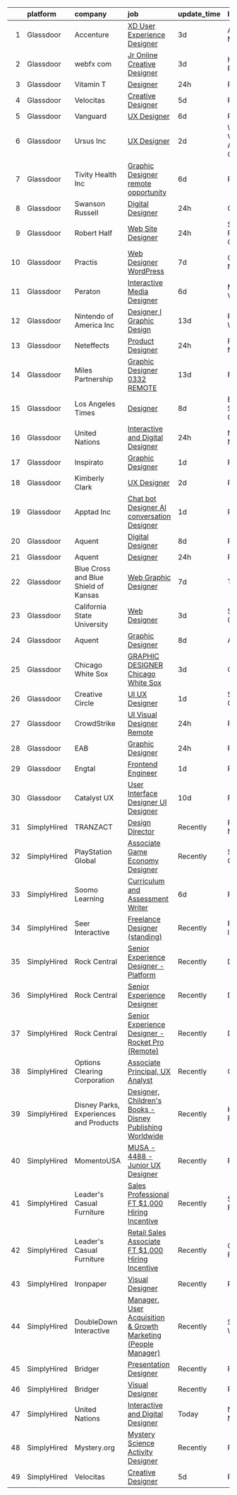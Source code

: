 

|    | platform    | company                                | job                                                                                                                                                                                                                                                                                                                                                                                                                                                                                                                                                                                                                                                                                                                                                                                                                                                                                                                                                                                                                                                                                                                                                                                                                                                                                                                                                                                           | update_time   | location                          |
|---:|:------------|:---------------------------------------|:----------------------------------------------------------------------------------------------------------------------------------------------------------------------------------------------------------------------------------------------------------------------------------------------------------------------------------------------------------------------------------------------------------------------------------------------------------------------------------------------------------------------------------------------------------------------------------------------------------------------------------------------------------------------------------------------------------------------------------------------------------------------------------------------------------------------------------------------------------------------------------------------------------------------------------------------------------------------------------------------------------------------------------------------------------------------------------------------------------------------------------------------------------------------------------------------------------------------------------------------------------------------------------------------------------------------------------------------------------------------------------------------|:--------------|:----------------------------------|
|  1 | Glassdoor   | Accenture                              | [XD User Experience Designer](https://www.glassdoor.com/partner/jobListing.htm?pos=125&ao=1136043&s=58&guid=00000182009de705ac38d52624c714d2&src=GD_JOB_AD&t=SR&vt=w&cs=1_1b1df6ac&cb=1657867724968&jobListingId=1007998810014&jrtk=3-0-1g809rpq82a6j001-1g809rpqogrj9800-8f8785f4481b474c-)                                                                                                                                                                                                                                                                                                                                                                                                                                                                                                                                                                                                                                                                                                                                                                                                                                                                                                                                                                                                                                                                                                  | 3d            | Ann Arbor, MI                     |
|  2 | Glassdoor   | webfx com                              | [Jr  Online Creative Designer](https://www.glassdoor.com/partner/jobListing.htm?pos=123&ao=1136043&s=58&guid=00000182009de705ac38d52624c714d2&src=GD_JOB_AD&t=SR&vt=w&ea=1&cs=1_319a6bf0&cb=1657867724968&jobListingId=1007998523752&jrtk=3-0-1g809rpq82a6j001-1g809rpqogrj9800-e3a07e991e3ec309-)                                                                                                                                                                                                                                                                                                                                                                                                                                                                                                                                                                                                                                                                                                                                                                                                                                                                                                                                                                                                                                                                                            | 3d            | Harrisburg, PA                    |
|  3 | Glassdoor   | Vitamin T                              | [Designer](https://www.glassdoor.com/partner/jobListing.htm?pos=110&ao=1110586&s=58&guid=00000182009de705ac38d52624c714d2&src=GD_JOB_AD&t=SR&vt=w&cs=1_b2ab89f7&cb=1657867724964&jobListingId=1008006318838&cpc=6FC5BA77C9A4CD78&jrtk=3-0-1g809rpq82a6j001-1g809rpqogrj9800-c7d7ca1e7b63493b--6NYlbfkN0DMrcEu7yrtATojKJA7cEzGQ3FdRGWLh0CZQInL4ECGI6k5tN82kdM0OKoro5eXmjo80z3blDf38MxDtG7OIqdO2V2y3F7ikmR8dSt4Ww3HoTqnOf7TOkJOlXrmqtd1BDpsoisAi_Vs_2wtfU5oF2NH8qhILIZuth9zGpa6x0tbKmX9VyyDcok2wDY2FjaJTGEajC595vv3spZNpBx7QcJtomseFCNRDhK4spKbxl4LetRaHYes69ThL0Huheary61gsCrh09eQkl3bIZniMPcBC9zyy-5jv_wo8W8f9fspT___Ll3GyezZAwXfpMJm2kKMaVjqAfwbeZQigEoaOhuIno8vF69O2zdi-86CUZRaXNcefJvSyoNQ5elbXmLCbLQg7d5qM1o3sOC6O6TsFwqVMyD9dO7E8jfKElZZJ8TEPTr3ksWri-UusyPaK8Dv8sfC6ck-IpQ3pne3giFTt5f9txl9cv1uIk8%3D)                                                                                                                                                                                                                                                                                                                                                                                                                                                                                                                                                                                  | 24h           | Remote                            |
|  4 | Glassdoor   | Velocitas                              | [Creative Designer](https://www.glassdoor.com/partner/jobListing.htm?pos=127&ao=1136043&s=58&guid=00000182009de705ac38d52624c714d2&src=GD_JOB_AD&t=SR&vt=w&ea=1&cs=1_6df35ce4&cb=1657867724969&jobListingId=1007994273602&jrtk=3-0-1g809rpq82a6j001-1g809rpqogrj9800-40da8c048c689c67-)                                                                                                                                                                                                                                                                                                                                                                                                                                                                                                                                                                                                                                                                                                                                                                                                                                                                                                                                                                                                                                                                                                       | 5d            | Remote                            |
|  5 | Glassdoor   | Vanguard                               | [UX Designer](https://www.glassdoor.com/partner/jobListing.htm?pos=103&ao=1110586&s=58&guid=00000182009de705ac38d52624c714d2&src=GD_JOB_AD&t=SR&vt=w&cs=1_076ad6c6&cb=1657867724963&jobListingId=1007993682666&cpc=C4A69CCDBB3B9599&jrtk=3-0-1g809rpq82a6j001-1g809rpqogrj9800-49b79d09a4a1ed6a--6NYlbfkN0BWQs_M7ZA8XLbIFWVw-PYcVVEPryqVLyWhKaEKPskHy2YkbHyHJDwBFABfX2IzFJUHxZBocsiHIjyETAA2IJleXMM53ZfGbShaZJ2LfLUC8Mp6T-TD3f4NqaTsWMDy-ly7MLoIOzJK5eWyMoHj7u3123NXzA5TDuBUztj0PtS1fm_ENyMu87yVqf8Gh8NQAgoeFiMLAJNM3vL7QGwh-BOW8GAANc_3q663-HtinJF70KKSN7eBCk6iI7Y-oGqf6Q7uAVaNZUa2r0xrh2jwOqq6SX8m9GiZb26PU4DJhdQqz8OdKVR49WRxFc8anahQDt845Bcr_wnvgD8FrFBs9jr2sik4JguV4GCIv7HNzIwlX_emewXjvjIzT0wzXFZUMvYP9Ef8y31FmZp4-1i4mQAXlbyBm0MdbyY6gRZSvKHQCl3ATKagNoG5KN4YXEbLSJgUhZjgWw6JUtgfX2b6jtAHR1Rhw_E61uy37CZouhLlg_EZiv2UVVYKrSe3_1TxE0oXOUNMM5a2MJmfzV5WLUL4ZgeTE7tZhEIFSVJaq9Z1BPREX__0Ed5PZoXTB_Zbg0h3O72qaNEAMiyNIzrzIhbjtGh83MrTluLALZ-OmbsHjczs6FNXSkg5tYxchTcKfz2sKwJwF_9jl-eoFIf3eCMjXa-LgRMq4S2p5OpMmmrbJVCT3EeDjkpaXms4XSQKiKXH668jNkaosrfPbmiMhCbpzp5d7yeXwFvG2m_vgMMltewCL_t-cQxajg-9LPFMkF5hibH_I8P0aNBFHG9dIyIKiDANq7--c1Iz2V0aEQ0_agjJXErQzAX92-HuJKbM754vGnDiY4BTFhmnA0YTzV-M2lIlQEySVJeJK6Qk5XhW-Ku0VP2NOEM7mZnKri-jZy59IxVRwxwffRufkgoRDk5Xw0CuqIdGe0sjMOfIENZfijWc4y2fhWfQNxlcLwGwQQD23CsrgIqXxuI8Abx9Lj9LdrdbuoOqXKOwssXhYQ3vqQZOKkn5RE4hUPTorXZ24DTXh-SNJw-v4w%3D%3D) | 6d            | Remote                            |
|  6 | Glassdoor   | Ursus  Inc                             | [UX Designer](https://www.glassdoor.com/partner/jobListing.htm?pos=109&ao=1110586&s=58&guid=00000182009de705ac38d52624c714d2&src=GD_JOB_AD&t=SR&vt=w&ea=1&cs=1_de5a44e0&cb=1657867724965&jobListingId=1008000665317&cpc=5E31031E1AFF45A7&jrtk=3-0-1g809rpq82a6j001-1g809rpqogrj9800-0f96744813fa570c--6NYlbfkN0CT8vBT9H5mqECx2dfLV_FONLPDKpIRssxVwtj05Tmm4rA5I0VNOPdM1oYsK66ov5raqgX3wEbAqZdKQ2bRDD-Dp0X6-vi-rGFWtr5JmS7ri8iqta97A4Sba_QeprC4_8DjNvbDSvKOzIvMsF2UHHBgczxw4I2t8hMOYXP0E6I4ch5WH6uqp-NbhlHYTMbqzz3uLwtbABvu9Giti9OM5VlRSbrRdL3CC55Av1Sda1Kiyie4YbGUx2Or94kbbyuLO7xb4jcPwZHkA3dlz3kULI_w5QJ0JT_Dc5-6LhS5e33G7vWRZROZB2LkcOmEyrGYYDZ69Zq-see-iIPCJ1aABKEsegAc-PlWfvECUqCSC38Mlag6uz9gXq0ERpdriLt_BxTYfnCrFsUoAd_A3FHZBCtygT8LKW38JYdXXNdgPe0E5NMwx5yDDGTqFeVm__OtEGN5OgCIPmPxRxFAq7OIKFeyITLHQCQfxCeL203VeDO30p24lVNvQp8MZ63WpQhbX3mOJJE6atWAsNQWDhGt0A7QmrtIEfPeZZO-nauAorHPkZ91jLKDeiWlrJCuMqBOMP6oe9Jv2HUOuMX27BmjCFMs-xJ_Cnw9l9ieB9gIBlnPyjQ6er9LVrhnG_3HSFSrZF8ywv9y9BuuMBX_goQojfoP9na66t4ZRM69-2kx_gvrFnDAc9jIt6qmkCYH2enm77AWdoJVUzDqnXZwFlzzxCKKijBLArKfYD4WaM5kE1kItj6Oh0Z1Vlpc6x454XGkLM6-XEohp7Fe98RO0lSSiRvCb6UxxETcpMm2slL42jCN8BLdY4xxmhwdYDh5DZc1gNpzgWICBoHrn9zyS0_DL0Dy8aZJpE8Bsrtb_hQPeEvofctOCqNvEkI0xi-PvvrRHbbnUzyv9gvaosyjCCDep2aOy3fde_xdbDVJ-yguhWlJuGue-obGnKqReWfHvQ0ekGEHiwMT33sNsFenLiEsM1_ph5VaNJ2p2LREzGSx34dsROYtxzA4JSVURcEy8Iakb-0%3D)          | 2d            | Westlake Village, Los Angeles, CA |
|  7 | Glassdoor   | Tivity Health  Inc                     | [Graphic Designer   remote opportunity](https://www.glassdoor.com/partner/jobListing.htm?pos=129&ao=1136043&s=58&guid=00000182009de705ac38d52624c714d2&src=GD_JOB_AD&t=SR&vt=w&cs=1_f7c2094d&cb=1657867724969&jobListingId=1007993885374&jrtk=3-0-1g809rpq82a6j001-1g809rpqogrj9800-23715aaab43107a0-)                                                                                                                                                                                                                                                                                                                                                                                                                                                                                                                                                                                                                                                                                                                                                                                                                                                                                                                                                                                                                                                                                        | 6d            | Remote                            |
|  8 | Glassdoor   | Swanson Russell                        | [Digital Designer](https://www.glassdoor.com/partner/jobListing.htm?pos=130&ao=1136043&s=58&guid=00000182009de705ac38d52624c714d2&src=GD_JOB_AD&t=SR&vt=w&cs=1_c5efee8c&cb=1657867724969&jobListingId=1008007012607&jrtk=3-0-1g809rpq82a6j001-1g809rpqogrj9800-6895e127b563120c-)                                                                                                                                                                                                                                                                                                                                                                                                                                                                                                                                                                                                                                                                                                                                                                                                                                                                                                                                                                                                                                                                                                             | 24h           | Omaha, NE                         |
|  9 | Glassdoor   | Robert Half                            | [Web Site Designer](https://www.glassdoor.com/partner/jobListing.htm?pos=114&ao=1110586&s=58&guid=00000182009de705ac38d52624c714d2&src=GD_JOB_AD&t=SR&vt=w&ea=1&cs=1_e70748cc&cb=1657867724965&jobListingId=1008005783556&cpc=9908D8D4413DBB8A&jrtk=3-0-1g809rpq82a6j001-1g809rpqogrj9800-75be258a8a1c48d7--6NYlbfkN0CpzDdaQkua3np5pkmj49lKioZwmwxQ-yx5plwbYmV_M_hSx6mEeMAENFxW9nLsJvwHREyJc9lkML2FAP6yY7uOdte9HUn5KI3R_xuU_ILn2v1RWiqOESekSoX9Uved_SJ4LWjkrQyPEYzI_7meqauWph71ZUJqNRqV8D7zr7-ASZalFdYqQ4m2t5o8IotXmjm5KPCtoMDM5zkSg1Idzk7sYi-XEaj2Hp4gb4MLyKwfNRR6RX7UIeVFYpmUhSDq2kSDjC-AQWAtvRX55pMdJ1j7w0AYkguOnjXA1H-CKixEnEmCmLScjxoC2KdkKVZ3WVfwxQEzh6ED_pi5pBizE31X-bx0_r6vfyQePvUslY7Rb_Jjlc_jwq_6wGUOAZ1mz-S5RVWIlnaXZ_kDLMvqRaUf_01PJd3RHrQyLEOrI2hKu82prNMim3R5J_TNxz5SSvasdu_OrW1kPPtaR9HNndSKCfUl1M1IO1tMdBWsYsHZ4PFE2U7w-8dmov7RQV9B_bSxA9uQUyfP8vH-Xu6G4zNhhEEojsJaVSvJ6xlT5bOQY7jf4BtKzIT_ySYzHu9QHh0%3D)                                                                                                                                                                                                                                                                                                                                                                                                                                                                    | 24h           | San Francisco, CA                 |
| 10 | Glassdoor   | Practis                                | [Web Designer   WordPress](https://www.glassdoor.com/partner/jobListing.htm?pos=102&ao=1110586&s=58&guid=00000182009de705ac38d52624c714d2&src=GD_JOB_AD&t=SR&vt=w&ea=1&cs=1_4319b19a&cb=1657867724963&jobListingId=1007989893537&cpc=BBBD384EA192911E&jrtk=3-0-1g809rpq82a6j001-1g809rpqogrj9800-b83e3ad3f0244a34--6NYlbfkN0CPEiJEzZq4I_K6S6Q9VC1QMfIsI0INZ1UYi7vjgDL48do-bvsq3-GMN3KEosZIajNSI3JzVhNe65qgyXMt7z25L10GIP3zLiv2g09gd65qqfFZ_Py2byReBGzq0Rasw6PkH8gjqqIArsTaBnCQfIq9tYeDe5RkGKuQnPk_XU-t--RW9d9SmnVKmNuTlQyHDE7SQAHSI4vgrrg-0HXxrPNZrYbtuJURO2W6zgVOH0am2vjJ8UmJdJNSXer2ye3Zm1R8a8WvEFT0ikFOT_r9fnwqweQ1e99apLBXA7utGHT4Qn2YsraKbjvLoep49WIWAPItxMvN06YXqaMNnHf6YpM1NOaeU5xeL6niotpPnMcY0MAbLedpn0_L-wOXH1JiJQY9vllG-dpMSWQkUWLW97ypWuRndh_T8zGzqysrrak6gVXvj-_01NOIjjzHP53KlARZ9vYnxwAQ-b3iZQXeD9qYmkv8doNAY5A0d8-9WSZW-bg0D-RRX-T0XPnUcqTDhtc%3D)                                                                                                                                                                                                                                                                                                                                                                                                                                                                                                                             | 7d            | Charlotte, NC                     |
| 11 | Glassdoor   | Peraton                                | [Interactive Media Designer](https://www.glassdoor.com/partner/jobListing.htm?pos=116&ao=1136043&s=58&guid=00000182009de705ac38d52624c714d2&src=GD_JOB_AD&t=SR&vt=w&cs=1_338b3b92&cb=1657867724965&jobListingId=1007993449848&jrtk=3-0-1g809rpq82a6j001-1g809rpqogrj9800-af9754c27ac14a84-)                                                                                                                                                                                                                                                                                                                                                                                                                                                                                                                                                                                                                                                                                                                                                                                                                                                                                                                                                                                                                                                                                                   | 6d            | McLean, VA                        |
| 12 | Glassdoor   | Nintendo of America Inc                | [Designer I  Graphic Design](https://www.glassdoor.com/partner/jobListing.htm?pos=117&ao=1136043&s=58&guid=00000182009de705ac38d52624c714d2&src=GD_JOB_AD&t=SR&vt=w&cs=1_2abc6963&cb=1657867724965&jobListingId=1007977904873&jrtk=3-0-1g809rpq82a6j001-1g809rpqogrj9800-0abbcf95c7919a0d-)                                                                                                                                                                                                                                                                                                                                                                                                                                                                                                                                                                                                                                                                                                                                                                                                                                                                                                                                                                                                                                                                                                   | 13d           | Redmond, WA                       |
| 13 | Glassdoor   | Neteffects                             | [Product Designer](https://www.glassdoor.com/partner/jobListing.htm?pos=112&ao=1110586&s=58&guid=00000182009de705ac38d52624c714d2&src=GD_JOB_AD&t=SR&vt=w&ea=1&cs=1_a7a1684f&cb=1657867724965&jobListingId=1008005868315&cpc=47CFDC01B3F81FAC&jrtk=3-0-1g809rpq82a6j001-1g809rpqogrj9800-b455ba9be497bd69--6NYlbfkN0DkPptDrJXidHbiX_cAZqY1TBO6BcohTQUDFYyXRozAXCnWqtX7QyrzcYv9EndguHUgBzxSjTIlN8R5APjUlLHcXvf6UKqzRTh5mnDBphuJxX8B2qcI1DRDCe64a9PFP-UrkUNk8IFTNKNsutTJsajT1AAJb6unMnFCgmqwn1BptphvTpVsOJBwgTP42N8apUf0lLR_56A0oq74_d7tjM0P8aiFyZR65TIjmD1RFZHZS962p3LdIkFqrKEpzeIAWYvqdxXkPEyFl4wUgCcrs_7BJ4ED5TqZWmvXR5-5Lb6N6OWmoXBqgyMteREcxxpMF1iXW3utSRTxc3vKWtTX20dkX9ixVYcqxP8eqKZ9Riag1w-pMRYD9k9Tl2oewDGYeaqqzKz1tV-X7zjz7Xsd_YYJdLfz8ptjtwl45y3FnaOSzAt1p_h9lq-dWsb4c6-Tfyj1Z7yhOL9Utni-WHXPMENTCA6gc6n8RLOyVia3wAPja4wmJDXoh3dsyUKaZiJ3m0VxFn4nnNexLA%3D%3D)                                                                                                                                                                                                                                                                                                                                                                                                                                                                                                                       | 24h           | Fenton, MO                        |
| 14 | Glassdoor   | Miles Partnership                      | [Graphic Designer   0332  REMOTE ](https://www.glassdoor.com/partner/jobListing.htm?pos=122&ao=1136043&s=58&guid=00000182009de705ac38d52624c714d2&src=GD_JOB_AD&t=SR&vt=w&cs=1_b9f1c8b0&cb=1657867724968&jobListingId=1007977680212&jrtk=3-0-1g809rpq82a6j001-1g809rpqogrj9800-2472180b04ff2a40-)                                                                                                                                                                                                                                                                                                                                                                                                                                                                                                                                                                                                                                                                                                                                                                                                                                                                                                                                                                                                                                                                                             | 13d           | Florida                           |
| 15 | Glassdoor   | Los Angeles Times                      | [Designer](https://www.glassdoor.com/partner/jobListing.htm?pos=128&ao=1136043&s=58&guid=00000182009de705ac38d52624c714d2&src=GD_JOB_AD&t=SR&vt=w&cs=1_30ac8f42&cb=1657867724969&jobListingId=1007987910841&jrtk=3-0-1g809rpq82a6j001-1g809rpqogrj9800-5009894db66c2417-)                                                                                                                                                                                                                                                                                                                                                                                                                                                                                                                                                                                                                                                                                                                                                                                                                                                                                                                                                                                                                                                                                                                     | 8d            | El Segundo, CA                    |
| 16 | Glassdoor   | United Nations                         | [Interactive and Digital Designer](https://www.glassdoor.com/partner/jobListing.htm?pos=121&ao=1136043&s=58&guid=00000182009de705ac38d52624c714d2&src=GD_JOB_AD&t=SR&vt=w&cs=1_e18d0b89&cb=1657867724966&jobListingId=1008006253502&jrtk=3-0-1g809rpq82a6j001-1g809rpqogrj9800-a4af8780d5e03816-)                                                                                                                                                                                                                                                                                                                                                                                                                                                                                                                                                                                                                                                                                                                                                                                                                                                                                                                                                                                                                                                                                             | 24h           | New York, NY                      |
| 17 | Glassdoor   | Inspirato                              | [Graphic Designer](https://www.glassdoor.com/partner/jobListing.htm?pos=118&ao=1136043&s=58&guid=00000182009de705ac38d52624c714d2&src=GD_JOB_AD&t=SR&vt=w&cs=1_f671cb90&cb=1657867724965&jobListingId=1008002942765&jrtk=3-0-1g809rpq82a6j001-1g809rpqogrj9800-a6324d24e7891b17-)                                                                                                                                                                                                                                                                                                                                                                                                                                                                                                                                                                                                                                                                                                                                                                                                                                                                                                                                                                                                                                                                                                             | 1d            | Remote                            |
| 18 | Glassdoor   | Kimberly Clark                         | [UX Designer](https://www.glassdoor.com/partner/jobListing.htm?pos=105&ao=1110586&s=58&guid=00000182009de705ac38d52624c714d2&src=GD_JOB_AD&t=SR&vt=w&ea=1&cs=1_18b578f9&cb=1657867724964&jobListingId=1008000689139&cpc=42BEC95245890617&jrtk=3-0-1g809rpq82a6j001-1g809rpqogrj9800-6940c3b835ef9c13--6NYlbfkN0ARyD88zZa8G4fZaD6jLAgXtQ8K-B7dWBWCK8oXQKVaKig_6nzqbLjwMGuvQzHRYlOUcSn1scKefGxQpEG5-nCaBd6cLVZW_rTnRdNNgBJQXv5XPN9_UiIHwNcVR5BRuRj-AufwsFa1GHKvjFLik9hTgwSCJJyzjRqUL93YX1UvnIK54z9edYv2l1FDD5h421y7LH_6viSHVCUXlTMUthM3oW_XdJbY4PpMtbdKijz7TNCTugcZwqMHv2Z5Lo9l5Go--x6CefaxfRKsacfUUpfspVAKR2q1DvJNSKnKZh9j4rupHq1FH016435pcpN06Hnedqdk0a3xN-hKSoEAGqu8sGmspYxIT4kwFrlFLdc-QLN0iaCZmv5uEhNjMmm5Op4s3SLL1dBzq6caBkZNTlBQQXxtvsfd6tAtjBhtS40ngtaeSeRQA36Fzbbqm4Pu1dnHoWHIvNKbbuWZwTVBwzG_cpRsxyz8IXsnZWf6Rmrzec8rO60G-dxGhR-vXeHXvQjb4gUVRCh-LA%3D%3D)                                                                                                                                                                                                                                                                                                                                                                                                                                                                                                                            | 2d            | Remote                            |
| 19 | Glassdoor   | Apptad Inc                             | [Chat bot Designer   AI conversation Designer](https://www.glassdoor.com/partner/jobListing.htm?pos=119&ao=1136043&s=58&guid=00000182009de705ac38d52624c714d2&src=GD_JOB_AD&t=SR&vt=w&ea=1&cs=1_2f15f4c6&cb=1657867724965&jobListingId=1008003268168&jrtk=3-0-1g809rpq82a6j001-1g809rpqogrj9800-91d32f18c5939779-)                                                                                                                                                                                                                                                                                                                                                                                                                                                                                                                                                                                                                                                                                                                                                                                                                                                                                                                                                                                                                                                                            | 1d            | Remote                            |
| 20 | Glassdoor   | Aquent                                 | [Digital Designer](https://www.glassdoor.com/partner/jobListing.htm?pos=113&ao=1110586&s=58&guid=00000182009de705ac38d52624c714d2&src=GD_JOB_AD&t=SR&vt=w&cs=1_c333ae19&cb=1657867724965&jobListingId=1007988244177&cpc=A65DF3A704A48F9B&jrtk=3-0-1g809rpq82a6j001-1g809rpqogrj9800-81eb5540782e989b--6NYlbfkN0DMrcEu7yrtATojKJA7cEzGQ3FdRGWLh0CZQInL4ECGI9gD0Wolx9R2v-Aex0-GK07REm1m7sETvjyInrHo4GQnK4bB16FHwajt8xGSsCfEeU1-PjuZPHT7w1eK6QEn4Au2oR7xkDOVJ5TUE_bGFzAB_kvTlvdESeZSGvIMV1SBlcannwKvZdjivIStMhYIypsjIfH9TwEP3vjmybBjf2bjDsR6PRECznpNYnIJhJwiqojSUe9lXzILRrFXM2aA0ecTL_e0qDAJBGekQROovh-NoI7PUrRXMUnfghphA-sj--DB6z1dpFq39Gl9aDeGsTTrZ_4jH9DL3M29C9vOOsg2QZBTilmvRQThSBIMvrHJRAkZpFhUDTB__rTyua_26mfjF0qSvLRXMP2d81E6hO40VhGBQ6_KqZDs_L48OlwvLZ23_NEhQq5A1dVFJSCYG2w31E7nyxebIQ%3D%3D)                                                                                                                                                                                                                                                                                                                                                                                                                                                                                                                                                                                            | 8d            | Pacific, MO                       |
| 21 | Glassdoor   | Aquent                                 | [Designer](https://www.glassdoor.com/partner/jobListing.htm?pos=107&ao=1110586&s=58&guid=00000182009de705ac38d52624c714d2&src=GD_JOB_AD&t=SR&vt=w&cs=1_2ee37661&cb=1657867724964&jobListingId=1008005717302&cpc=32EE424DE2B657EB&jrtk=3-0-1g809rpq82a6j001-1g809rpqogrj9800-7b9d75c85321c3bc--6NYlbfkN0DMrcEu7yrtATojKJA7cEzGQ3FdRGWLh0CZQInL4ECGI9gD0Wolx9R2EDT7B77c2cTStk5xcRXs40S85yo9payLD3YhGHfq9pAjRpEQkEkLsu_qSYEQq_qXR7aq52LtEWM8YkTcc_GGzpwtjLVc2lKH9fJSJ-lugPakI67T9snYeTNFwMSoKs3MYok3V1IUx9ROWjdYsuag1u96HOK57HW-MQPPLE2NSb3xMQOTgMGuQJGTwW2bPfp9aj9y3bQRM9rKi8K5_mwfxUllIltdfG95beSK7_O_JR4m6sTQu-Bahtyg5HKE2MkEnr3IHJmi7Jc8KzZEDCcBNtfdWayG64UdDVbj1rPOT1qReL5yML5p3deP20e9YEXJ2oBNGW7TZwtmbSvqSKJlfGBlItM-7LnnVB779hxJ1y8uo4T5sUQz4zHewudYJ3K5fFgGfwIPnwBoeU-pbkJNrg%3D%3D)                                                                                                                                                                                                                                                                                                                                                                                                                                                                                                                                                                                                    | 24h           | Remote                            |
| 22 | Glassdoor   | Blue Cross and Blue Shield of Kansas   | [Web   Graphic Designer](https://www.glassdoor.com/partner/jobListing.htm?pos=101&ao=1110586&s=58&guid=00000182009de705ac38d52624c714d2&src=GD_JOB_AD&t=SR&vt=w&cs=1_92c888fc&cb=1657867724963&jobListingId=1007990691312&cpc=BE35796875A68D35&jrtk=3-0-1g809rpq82a6j001-1g809rpqogrj9800-a646a3c5cc0d5ebb--6NYlbfkN0C0fM3cAMPIJxx2YJu0-54AUzYyvdboEQAVt4G_xOBTWEOaDebnHlkXFTc2Kq0ZccTKs_m4kr2IGIqRKB-1jaqsIt8-Q80KNCB6stC69y0_zLiFe1CnqDWQFScQ-vNNv8K_7ON31hz0iQWH5w9u6c6B-QGCtvlm6wmT8QXnqjnMIGFbOD-itUtjk4350jXxSYJFIM4qCvUs5Lwp3kYGO1qM_HmZk9c3sLpW0H6mCVX-iUjSXcU4Kh3Tp5L8Fr1ndSrQZ-HldOcPI5amTZmhPk46bKM_LGnBV4bw6PGLgzYEeA1d3Wf_Xb2AIcvSc_POTXht2Yv_l5axBNzrX3ZEtO_MH0FZKUluYRF2n_I7zlPYFgp8SU5541bVXD3PFpH2X-HghC89GTXTvnJ5YeE3-kQINlYKQBEnzJftHeymO519EZ-TFHeqxD4R8Gy0RadClxxlo886f-bhU5GKZclrDzudy3F8d1C2pm1VuJvVRAi2JNXqUeAxHjMF5-tVeH2TfuPlj8om88IWiqvKQ90698JaMRyYYLjbbLMI5HqWJs3soX4LlMiFIQLxwtHIu7AXBGKmKfHbU7IkodHcYRk6UGSp)                                                                                                                                                                                                                                                                                                                                                                                                                                                  | 7d            | Topeka, KS                        |
| 23 | Glassdoor   | California State University            | [Web Designer](https://www.glassdoor.com/partner/jobListing.htm?pos=115&ao=1136043&s=58&guid=00000182009de705ac38d52624c714d2&src=GD_JOB_AD&t=SR&vt=w&cs=1_6080d579&cb=1657867724965&jobListingId=1007998160352&jrtk=3-0-1g809rpq82a6j001-1g809rpqogrj9800-667cf0addabb1ea6-)                                                                                                                                                                                                                                                                                                                                                                                                                                                                                                                                                                                                                                                                                                                                                                                                                                                                                                                                                                                                                                                                                                                 | 3d            | San Diego, CA                     |
| 24 | Glassdoor   | Aquent                                 | [Graphic Designer](https://www.glassdoor.com/partner/jobListing.htm?pos=106&ao=1110586&s=58&guid=00000182009de705ac38d52624c714d2&src=GD_JOB_AD&t=SR&vt=w&cs=1_833efb0c&cb=1657867724964&jobListingId=1007988996665&cpc=FA84DF7EA1EC2398&jrtk=3-0-1g809rpq82a6j001-1g809rpqogrj9800-d52aca7df62de0a8--6NYlbfkN0DMrcEu7yrtATojKJA7cEzGQ3FdRGWLh0CZQInL4ECGI9gD0Wolx9R2v-Aex0-GK042anucAX0UHAFAOZzfrb71RaUo5kU5NRbNy-NsEMl1LCrzajUtzA10UAE84u9e-MwLM1_TYh0_bh1m7rzdxuUI1PJE0uGSyUy0yJb0OhvDaW1ofkMQmhzivVEcpO2F7srDlBKVmK9bcLHRyCGxmKj0395rFa8d7FoWqWIKWu6u9bQxIdc2q80ZDJQOh4oUNZ1mrWtJUwkaXwSoV4y6VnY6uh1Nknod66nVPS1ZPMizWAn2jW7S-yTxpnis4Mfkb_waMKxdVzdx58UbhPHsjoT-JvEo2kA_RJX6M3Qi2bbBENlVixT2UkMkx7eNEJt1o9KhyYrtqwbYfDZhvzdGqKeHtkIy-vXUUo5VcQkEv5MqkyDf_69ZbNyByVjAjMth4OksRqlw-e41NA%3D%3D)                                                                                                                                                                                                                                                                                                                                                                                                                                                                                                                                                                                            | 8d            | Atlanta, GA                       |
| 25 | Glassdoor   | Chicago White Sox                      | [GRAPHIC DESIGNER   Chicago White Sox](https://www.glassdoor.com/partner/jobListing.htm?pos=120&ao=1136043&s=58&guid=00000182009de705ac38d52624c714d2&src=GD_JOB_AD&t=SR&vt=w&cs=1_eadafbf8&cb=1657867724965&jobListingId=1007998175018&jrtk=3-0-1g809rpq82a6j001-1g809rpqogrj9800-8c29110d54aef96e-)                                                                                                                                                                                                                                                                                                                                                                                                                                                                                                                                                                                                                                                                                                                                                                                                                                                                                                                                                                                                                                                                                         | 3d            | Chicago, IL                       |
| 26 | Glassdoor   | Creative Circle                        | [UI UX Designer](https://www.glassdoor.com/partner/jobListing.htm?pos=108&ao=1110586&s=58&guid=00000182009de705ac38d52624c714d2&src=GD_JOB_AD&t=SR&vt=w&cs=1_2c1e7ca1&cb=1657867724964&jobListingId=1008002398522&cpc=32EE424DE2B657EB&jrtk=3-0-1g809rpq82a6j001-1g809rpqogrj9800-1e23bc5f6458b1dd--6NYlbfkN0BPwlZa85gbT4Q3XYQoU_uQn0Qmw9zd_9UNfmcwtqAVud1yvyq1Z4UAlx1bxhDUi3LcJ97tdGRNMsw-oanGoII7_ZV-gEEzn-flZX7XTEGBP8EzqEDwuBeh5tvQPcAl4uxigyetDPWHfKVmspEhHWZUPlcePhAvLRsY4CgMJPHDoO5AJcfKD-cD7MRnXKYv9PXFUSaEPAffRUDrrNEQ9gwqR8yO1_MFwZQbQKZOo-nGA49tgNMNTQchFOOmA0rajUsw4R9TMV9ECeaPlwTAQw3EL6y28GnkgNw_LvnoSlDubTRLkvPrHlqb-moyJ2y3Jf-r2jdC_lfDor6kaGpBfZvdSyeo802nBS8mh0ABMPeaQBUgCdcYvKbMxyvYFrWSIh6Xn0aZZIxBbV2_tI9fKbRuHGMuHKYvtbB0_oLo2_fbPgEXsP-J52N1J36J1AZ2cVzp6-Fc6CX_wgjfy_qUGGBx2Z0BFy6I1oerr1RKrVhXOPQDZK9H8Vf_Y8bDj36cfnDh0clznEtiEw%3D%3D)                                                                                                                                                                                                                                                                                                                                                                                                                                                                                                                              | 1d            | Salt Lake City, UT                |
| 27 | Glassdoor   | CrowdStrike                            | [UI Visual Designer  Remote ](https://www.glassdoor.com/partner/jobListing.htm?pos=124&ao=1136043&s=58&guid=00000182009de705ac38d52624c714d2&src=GD_JOB_AD&t=SR&vt=w&cs=1_73d3a40d&cb=1657867724968&jobListingId=1008005239713&jrtk=3-0-1g809rpq82a6j001-1g809rpqogrj9800-799866f077c4d91d-)                                                                                                                                                                                                                                                                                                                                                                                                                                                                                                                                                                                                                                                                                                                                                                                                                                                                                                                                                                                                                                                                                                  | 24h           | Remote                            |
| 28 | Glassdoor   | EAB                                    | [Graphic Designer](https://www.glassdoor.com/partner/jobListing.htm?pos=126&ao=1136043&s=58&guid=00000182009de705ac38d52624c714d2&src=GD_JOB_AD&t=SR&vt=w&cs=1_d0c7f55c&cb=1657867724968&jobListingId=1008005599897&jrtk=3-0-1g809rpq82a6j001-1g809rpqogrj9800-643449b54406dcda-)                                                                                                                                                                                                                                                                                                                                                                                                                                                                                                                                                                                                                                                                                                                                                                                                                                                                                                                                                                                                                                                                                                             | 24h           | Remote                            |
| 29 | Glassdoor   | Engtal                                 | [Frontend Engineer](https://www.glassdoor.com/partner/jobListing.htm?pos=111&ao=1110586&s=58&guid=00000182009de705ac38d52624c714d2&src=GD_JOB_AD&t=SR&vt=w&ea=1&cs=1_7c157f9b&cb=1657867724965&jobListingId=1008002673139&cpc=AC285F3A3ECA6BB0&jrtk=3-0-1g809rpq82a6j001-1g809rpqogrj9800-79d59325bcaae3bb--6NYlbfkN0B7Z8t6fEMDh_BTkcJVPNJicKvZQEBTy5HSwyHa20ewqmyfWNXjNsfvmtdqiCQm-ExtS6xz5Sl1OvZBWtRbLgq20bQnKJXfljdUsfx2oPzT1-S7qnfj3T3-N2DzLnEDKKHD_QQHYIGdzkNF1ojLTKGXEDYounEBkkB95nCdgj29ygoTeOxojKlerontGyD39doc2HLVA71ZrV5lnjXPFD3PpfxD_7oreahUxiP6sTNZWN41pJgwbyUnHxKZFjnXLDNUGrEL7bjLGJf1R0NjyvYX7TX0VzpfOA3Z8OAAqr0SExVEkg9-fgx0p7UHGymwu8Tl1bff4YIIlnLa38YkYSCPm2aFqFMHkNqowEs2fEG5jR01buLJQdflylH8LgS6q6w87ruW5keDSR3L1eAg8JoaW6L-vBzCk1xDG6msldDmizdrB2KhbJd50LEuREqPN7sjI1xH7BOQEu3w23mBz3BpQcD2tEgbiem00_UFJRlIhK6LLGRUljun4WuhSLrUw18zQwLTUdVccg%3D%3D)                                                                                                                                                                                                                                                                                                                                                                                                                                                                                                                      | 1d            | Remote                            |
| 30 | Glassdoor   | Catalyst UX                            | [User Interface Designer  UI Designer ](https://www.glassdoor.com/partner/jobListing.htm?pos=104&ao=1110586&s=58&guid=00000182009de705ac38d52624c714d2&src=GD_JOB_AD&t=SR&vt=w&ea=1&cs=1_e693c75e&cb=1657867724964&jobListingId=1007984001420&cpc=9908D8D4413DBB8A&jrtk=3-0-1g809rpq82a6j001-1g809rpqogrj9800-8c6d80d0b9838ed3--6NYlbfkN0CDT44rf6WF3koQ9jiCoqoPh5wplAsBzejSfJqCnyftlVzOgWxG6b4IxOlQehvWrDYUuRPDMYl17_S_8RX-bT6nezF4TNORwEA_9jwlHsGQdu5E3-nlrE2O5FXcIXhXPa1vQw6Yaybffkgnzcdv8jmrsJsDe6KQMfW5TaBvJommPIDjAIeMdbJYnMirCQJXrd7gKMHyWzTbyxjSuye2owKT7E1vEYBdTNDeohNqX3NF8Gv5SQBiZkWMJDymO-Whkf4wjRD4z7UWC8Yd0_nT5YLoaAUuCsuONRHc54_iYYK8QvdbvA678NMI9USY3yBvgBf_bbsWCMv1fIJ-YYbRIW7XWtglOiyO9owAf8lp_z47xQbduoMesgcPkRF5QDC6b-0rDHDq6Cs1_uzPjlVn5dKXnZXbXrVc8k8mZVlqDzlyyMMAvIhss0qs7q7sP537sx6aRubJNKKBiwD05fgKg8aIaLfA7Cu1wwmei4FlByuHG-y7u6LMcf7uieDrC-3h6SovqwYik4Vlxg%3D%3D)                                                                                                                                                                                                                                                                                                                                                                                                                                                                                                  | 10d           | Remote                            |
| 31 | SimplyHired | TRANZACT                               | [Design Director](https://www.simplyhired.com/job/t-Jya27PvMyrrZc68OzAz-4BUqc0KByZpGtLNlAuXmvatd7Wxu-ubw?q=interactive+designer)                                                                                                                                                                                                                                                                                                                                                                                                                                                                                                                                                                                                                                                                                                                                                                                                                                                                                                                                                                                                                                                                                                                                                                                                                                                              | Recently      | Raleigh, NC                       |
| 32 | SimplyHired | PlayStation Global                     | [Associate Game Economy Designer](https://www.simplyhired.com/job/tlYc3zpAPCxSxwVaOI50XaUl3zKRARnfB1a9jrAtSKfiBwKVG9Kc4g?q=interactive+designer)                                                                                                                                                                                                                                                                                                                                                                                                                                                                                                                                                                                                                                                                                                                                                                                                                                                                                                                                                                                                                                                                                                                                                                                                                                              | Recently      | San Diego, CA                     |
| 33 | SimplyHired | Soomo Learning                         | [Curriculum and Assessment Writer](https://www.simplyhired.com/job/DQpP0x-LQktauFNb-cE3DHmQV0pkSj6iBZUdHX4xvhFc-YD7o7_XHQ?q=interactive+designer)                                                                                                                                                                                                                                                                                                                                                                                                                                                                                                                                                                                                                                                                                                                                                                                                                                                                                                                                                                                                                                                                                                                                                                                                                                             | 6d            | Remote                            |
| 34 | SimplyHired | Seer Interactive                       | [Freelance Designer (standing)](https://www.simplyhired.com/job/OMrLjGqiVjB4HSOHNcPsGMBE7asrChjuptiioyzCf3fMQCzg3HR7Qw?q=interactive+designer)                                                                                                                                                                                                                                                                                                                                                                                                                                                                                                                                                                                                                                                                                                                                                                                                                                                                                                                                                                                                                                                                                                                                                                                                                                                | Recently      | Remote +1 location                |
| 35 | SimplyHired | Rock Central                           | [Senior Experience Designer - Platform](https://www.simplyhired.com/job/alolWizv0W4qiWg_sx4PQc0K3PlY3ygKtI2QISrytGkJECpv345yYw?q=interactive+designer)                                                                                                                                                                                                                                                                                                                                                                                                                                                                                                                                                                                                                                                                                                                                                                                                                                                                                                                                                                                                                                                                                                                                                                                                                                        | Recently      | Detroit, MI                       |
| 36 | SimplyHired | Rock Central                           | [Senior Experience Designer](https://www.simplyhired.com/job/UsF5NXTI_IXYhcawUmw3kN32jP06WleBqauCl8-aleTJzozKLE6Thw?q=interactive+designer)                                                                                                                                                                                                                                                                                                                                                                                                                                                                                                                                                                                                                                                                                                                                                                                                                                                                                                                                                                                                                                                                                                                                                                                                                                                   | Recently      | Detroit, MI                       |
| 37 | SimplyHired | Rock Central                           | [Senior Experience Designer - Rocket Pro (Remote)](https://www.simplyhired.com/job/WFOQFrw2mphynW-NsIpy91iE8xWR5Lm0fNy65Uhq_2M__KiA2xz0ow?q=interactive+designer)                                                                                                                                                                                                                                                                                                                                                                                                                                                                                                                                                                                                                                                                                                                                                                                                                                                                                                                                                                                                                                                                                                                                                                                                                             | Recently      | Detroit, MI                       |
| 38 | SimplyHired | Options Clearing Corporation           | [Associate Principal, UX Analyst](https://www.simplyhired.com/job/NJXAUfSOqzVhwx_M0iXaDIbYwM8ExZPwjgA8IYKXBrDi_WqxwVqsDw?q=interactive+designer)                                                                                                                                                                                                                                                                                                                                                                                                                                                                                                                                                                                                                                                                                                                                                                                                                                                                                                                                                                                                                                                                                                                                                                                                                                              | Recently      | Chicago, IL                       |
| 39 | SimplyHired | Disney Parks, Experiences and Products | [Designer, Children's Books - Disney Publishing Worldwide](https://www.simplyhired.com/job/ob-pUqnxI70jRUt3UWYDJvKDS96isLnR4DewC_zc7oegmk5OXxrQCw?q=interactive+designer)                                                                                                                                                                                                                                                                                                                                                                                                                                                                                                                                                                                                                                                                                                                                                                                                                                                                                                                                                                                                                                                                                                                                                                                                                     | Recently      | Kissimmee, FL                     |
| 40 | SimplyHired | MomentoUSA                             | [MUSA - 4488 - Junior UX Designer](https://www.simplyhired.com/job/vMc5oxuPHBT1UoMWc5JKE8Mg8TfR6tqtb-QU8G00pOBeSG5nOtNZTg?q=interactive+designer)                                                                                                                                                                                                                                                                                                                                                                                                                                                                                                                                                                                                                                                                                                                                                                                                                                                                                                                                                                                                                                                                                                                                                                                                                                             | Recently      | Remote                            |
| 41 | SimplyHired | Leader's Casual Furniture              | [Sales Professional FT $1,000 Hiring Incentive](https://www.simplyhired.com/job/x3cQ7UJ9-8l2yQ1y_jB5H0WWpbAdEaewmHAN1e7r6DaKSvZKDoyOfA?q=interactive+designer)                                                                                                                                                                                                                                                                                                                                                                                                                                                                                                                                                                                                                                                                                                                                                                                                                                                                                                                                                                                                                                                                                                                                                                                                                                | Recently      | Sarasota, FL                      |
| 42 | SimplyHired | Leader's Casual Furniture              | [Retail Sales Associate FT $1,000 Hiring Incentive](https://www.simplyhired.com/job/aanwA_fzJYiu5TpsijDL5LEvQREPLVk_5b20IFzFecSpPuduJOkkjw?q=interactive+designer)                                                                                                                                                                                                                                                                                                                                                                                                                                                                                                                                                                                                                                                                                                                                                                                                                                                                                                                                                                                                                                                                                                                                                                                                                            | Recently      | Orlando, FL                       |
| 43 | SimplyHired | Ironpaper                              | [Visual Designer](https://www.simplyhired.com/job/1SkM6x3r4U5o5UTjKxdqvY-PSaFYbXUh9GChbhyI6oRMh9OnvH66vA?q=interactive+designer)                                                                                                                                                                                                                                                                                                                                                                                                                                                                                                                                                                                                                                                                                                                                                                                                                                                                                                                                                                                                                                                                                                                                                                                                                                                              | Recently      | Remote                            |
| 44 | SimplyHired | DoubleDown Interactive                 | [Manager, User Acquisition & Growth Marketing (People Manager)](https://www.simplyhired.com/job/TUh-VZQihmeuDCXlK5KBBcHFx0OPVCi-Z3RrknRYLhNSZVsCpUJXcw?q=interactive+designer)                                                                                                                                                                                                                                                                                                                                                                                                                                                                                                                                                                                                                                                                                                                                                                                                                                                                                                                                                                                                                                                                                                                                                                                                                | Recently      | Seattle, WA                       |
| 45 | SimplyHired | Bridger                                | [Presentation Designer](https://www.simplyhired.com/job/U9c6RGwMoh-esT-cKbkaelodanDB-l3uSTN8mtT8s08eJJfz8VCaqg?q=interactive+designer)                                                                                                                                                                                                                                                                                                                                                                                                                                                                                                                                                                                                                                                                                                                                                                                                                                                                                                                                                                                                                                                                                                                                                                                                                                                        | Recently      | Remote                            |
| 46 | SimplyHired | Bridger                                | [Visual Designer](https://www.simplyhired.com/job/pbi-6VHCrNWtopeq48FDD-kBhK_ImWGvH0CB3DKdrUjREJKvDzMKZw?q=interactive+designer)                                                                                                                                                                                                                                                                                                                                                                                                                                                                                                                                                                                                                                                                                                                                                                                                                                                                                                                                                                                                                                                                                                                                                                                                                                                              | Recently      | Remote                            |
| 47 | SimplyHired | United Nations                         | [Interactive and Digital Designer](https://www.simplyhired.com/job/IJJlc6oUUtx3oXAGUvKnOQjmPP_evfLG4QU_9L00Ve-qlMeEcXcC2A?q=interactive+designer)                                                                                                                                                                                                                                                                                                                                                                                                                                                                                                                                                                                                                                                                                                                                                                                                                                                                                                                                                                                                                                                                                                                                                                                                                                             | Today         | New York, NY                      |
| 48 | SimplyHired | Mystery.org                            | [Mystery Science Activity Designer](https://www.simplyhired.com/job/kuEItjfIgh-eycejQeQSzZ6qrrAGBmkH5GklFoGz22_dm5l6_EodYA?q=interactive+designer)                                                                                                                                                                                                                                                                                                                                                                                                                                                                                                                                                                                                                                                                                                                                                                                                                                                                                                                                                                                                                                                                                                                                                                                                                                            | Recently      | Remote                            |
| 49 | SimplyHired | Velocitas                              | [Creative Designer](https://www.simplyhired.com/job/BLtwQ3dRGaZJf8mN5X7d7ry3a2llJV8Z0ePYxRJzJj7VeJX4YYpcSA?q=interactive+designer)                                                                                                                                                                                                                                                                                                                                                                                                                                                                                                                                                                                                                                                                                                                                                                                                                                                                                                                                                                                                                                                                                                                                                                                                                                                            | 5d            | Remote                            |